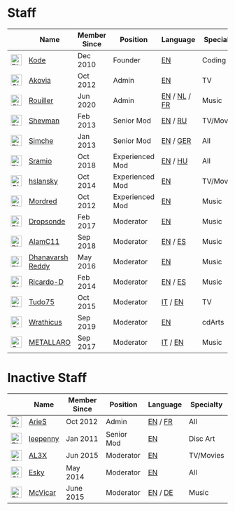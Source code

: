 # __Staff__
||Name|Member Since|Position|Language|Specialty|Mod Actions|
|--------|----|------------|---------|--------|--------------------|---------------|
|<img src="https://fanart.tv/wp-content/uploads/2021/12/photoshop-logo2.png" width="25" height="25" class="graph-pkg" class="graph-pkg" title="Photoshop"/>|<a href="https://fanart.tv/members/kode/">Kode</a>|Dec 2010|Founder|<a href="https://en.wikipedia.org/wiki/English_language" target="_blank" class="staff-lang" rel="noopener noreferrer">EN</a>|Coding|<a href="https://fanart.tv/mod-actions/?id=2" target="_blank" class="staff-actions">Actions</a>|
|<img src="https://fanart.tv/wp-content/uploads/2021/12/gimp-logo2.png" width="25" height="25" class="graph-pkg" title="Gimp"/>|<a href="https://fanart.tv/members/akovia/">Akovia</a>|Oct 2012|Admin|<a href="https://en.wikipedia.org/wiki/English_language" target="_blank" class="staff-lang" rel="noopener noreferrer">EN</a>|TV|<a href="https://fanart.tv/mod-actions/?id=2943" target="_blank" class="staff-actions">Actions</a>|
|<img src="https://fanart.tv/wp-content/uploads/2021/12/gimp-logo2.png" width="25" height="25" class="graph-pkg" title="Gimp"/>|<a href="https://fanart.tv/members/rouiller/">Rouiller</a>|Jun 2020|Admin|<a href="https://en.wikipedia.org/wiki/English_language" target="_blank" rel="noopener noreferrer">EN</a> / <a href="https://en.wikipedia.org/wiki/Dutch_language" target="_blank" rel="noopener noreferrer">NL</a> / <a href="https://en.wikipedia.org/wiki/French_language" target="_blank" class="staff-lang" rel="noopener noreferrer">FR</a>|Music|<a href="https://fanart.tv/mod-actions/?id=320532" target="_blank" class="staff-actions">Actions</a>|
|<img src="https://fanart.tv/wp-content/uploads/2021/12/photoshop-logo2.png" width="25" height="25" class="graph-pkg" title="Photoshop"/>|<a href="https://fanart.tv/members/shevman/">Shevman</a>|Feb 2013|Senior Mod|<a href="https://en.wikipedia.org/wiki/English_language" target="_blank" rel="noopener noreferrer">EN</a> / <a href="https://en.wikipedia.org/wiki/Russian_language" target="_blank" class="staff-lang" rel="noopener noreferrer">RU</a>|TV/Movies|<a href="https://fanart.tv/mod-actions/?id=4113" target="_blank" class="staff-actions">Actions</a>|
|<img src="https://fanart.tv/wp-content/uploads/2021/12/photoshop-logo2.png" width="25" height="25" class="graph-pkg" class="graph-logo" title="Photoshop"/>|<a href="https://fanart.tv/members/Simche/">Simche</a>|Jan 2013|Senior Mod|<a href="https://en.wikipedia.org/wiki/English_language" target="_blank" rel="noopener noreferrer">EN</a> / <a href="https://en.wikipedia.org/wiki/German_language" target="_blank" class="staff-lang" rel="noopener noreferrer">GER</a>|All|<a href="https://fanart.tv/mod-actions/?id=2" target="_blank" class="staff-actions">Actions</a>|
|<img src="https://fanart.tv/wp-content/uploads/2021/12/photoshop-logo2.png" width="25" height="25" class="graph-pkg" title="Photoshop"/>|<a href="https://fanart.tv/members/sramio/">Sramio</a>|Oct 2018|Experienced Mod|<a href="https://en.wikipedia.org/wiki/English_language" target="_blank" rel="noopener noreferrer">EN</a> / <a href="https://en.wikipedia.org/wiki/Hungarian_language" target="_blank" class="staff-lang" rel="noopener noreferrer">HU</a>|All|<a href="https://fanart.tv/mod-actions/?id=144239" target="_blank" class="staff-actions">Actions</a>|
|<img src="https://fanart.tv/wp-content/uploads/2021/12/gimp-logo2.png" width="25" height="25" class="graph-pkg" title="Gimp"/>|<a href="https://fanart.tv/members/hslansky/">hslansky</a>|Oct 2014|Experienced Mod|<a href="https://en.wikipedia.org/wiki/English_language" target="_blank" class="staff-lang" rel="noopener noreferrer">EN</a>|TV/Movies|<a href="https://fanart.tv/mod-actions/?id=15561" target="_blank" class="staff-actions">Actions</a>|
|<img src="https://fanart.tv/wp-content/uploads/2021/12/photoshop-logo2.png" width="25" height="25" class="graph-pkg" title="Photoshop"/>|<a href="https://fanart.tv/members/mordred/">Mordred</a>|Oct 2012|Experienced Mod|<a href="https://en.wikipedia.org/wiki/English_language" target="_blank" class="staff-lang" rel="noopener noreferrer">EN</a>|Music|<a href="https://fanart.tv/mod-actions/?id=2936" target="_blank" class="staff-actions">Actions</a>|
|<img src="https://fanart.tv/wp-content/uploads/2021/12/photoshop-logo2.png" width="25" height="25" class="graph-pkg" title="Photoshop"/>|<a href="https://fanart.tv/members/dropsonde/">Dropsonde</a>|Feb 2017|Moderator|<a href="https://en.wikipedia.org/wiki/English_language" target="_blank" class="staff-lang" rel="noopener noreferrer">EN</a>|Music|<a href="https://fanart.tv/mod-actions/?id=54553" target="_blank" class="staff-actions">Actions</a>|
|<img src="https://fanart.tv/wp-content/uploads/2021/12/photoshop-logo2.png" width="25" height="25" class="graph-pkg" title="Photoshop"/>|<a href="https://fanart.tv/members/alamc11/">AlamC11</a>|Sep 2018|Moderator|<a href="https://en.wikipedia.org/wiki/English_language" target="_blank" rel="noopener noreferrer">EN</a> / <a href="https://en.wikipedia.org/wiki/Spanish_language" target="_blank" class="staff-lang" rel="noopener noreferrer">ES</a>|Music|<a href="https://fanart.tv/mod-actions/?id=137880" target="_blank" class="staff-actions">Actions</a>|
|<img src="https://fanart.tv/wp-content/uploads/2021/12/photoshop-logo2.png" width="25" height="25" class="graph-pkg" title="Photoshop"/>|<a href="https://fanart.tv/members/dhanavarsh-reddy/">Dhanavarsh Reddy</a>|May 2016|Moderator|<a href="https://en.wikipedia.org/wiki/English_language" target="_blank" class="staff-lang" rel="noopener noreferrer">EN</a>|Music|<a href="https://fanart.tv/mod-actions/?id=37063" target="_blank" class="staff-actions">Actions</a>|
|<img src="https://fanart.tv/wp-content/uploads/2021/12/photoshop-logo2.png" width="25" height="25" class="graph-pkg" title="Photoshop"/>|<a href="https://fanart.tv/members/Ricardo-D/">Ricardo-D</a>|Feb 2014|Moderator|<a href="https://en.wikipedia.org/wiki/English_language" target="_blank" rel="noopener noreferrer">EN</a> / <a href="https://en.wikipedia.org/wiki/Spanish_language" target="_blank" class="staff-lang" rel="noopener noreferrer">ES</a>|Music|<a href="https://fanart.tv/mod-actions/?id=10253" target="_blank" class="staff-actions">Actions</a>|
|<img src="https://fanart.tv/wp-content/uploads/2021/12/photoshop-logo2.png" width="25" height="25" class="graph-pkg" title="Photoshop"/>|<a href="https://fanart.tv/members/tudo75/profile/">Tudo75</a>|Oct 2015|Moderator|<a href="https://en.wikipedia.org/wiki/Italian_language" target="_blank" rel="noopener noreferrer">IT</a> / <a href="https://en.wikipedia.org/wiki/English_language" target="_blank" class="staff-lang" rel="noopener noreferrer">EN</a>|TV|<a href="https://fanart.tv/mod-actions/?id=26634" target="_blank" class="staff-actions">Actions</a>|
|<img src="https://fanart.tv/wp-content/uploads/2021/12/corel-logo2.png" width="25" height="25" class="graph-pkg" title="Corel"/>|<a href="https://fanart.tv/members/wrathicus/profile/">Wrathicus</a>|Sep 2019|Moderator|<a href="https://en.wikipedia.org/wiki/English_language" target="_blank" class="staff-lang" rel="noopener noreferrer">EN</a>|cdArts|<a href="https://fanart.tv/mod-actions/?id=227741" target="_blank" class="staff-actions">Actions</a>|
|<img src="https://fanart.tv/wp-content/uploads/2021/12/corel-logo2.png" width="25" height="25" class="graph-pkg" title="Corel"/>|<a href="https://fanart.tv/members/urk/profile/">METALLARO</a>|Sep 2017|Moderator|<a href="https://en.wikipedia.org/wiki/Italian_language" target="_blank" rel="noopener noreferrer">IT</a> / <a href="https://en.wikipedia.org/wiki/English_language" target="_blank" class="staff-lang" rel="noopener noreferrer">EN</a>|Music|<a href="https://fanart.tv/mod-actions/?id=89042" target="_blank" class="staff-actions">Actions</a>|



# __Inactive Staff__
||Name|Member Since|Position|Language|Specialty|
|--------|----|------------|---------|--------|--------------------|
|<img src="https://fanart.tv/wp-content/uploads/2021/12/photoshop-logo2.png" width="25" height="25" class="graph-pkg" class="graph-logo" title="Photoshop"/>|<a href="https://fanart.tv/members/aries/">ArieS</a>|Oct 2012|Admin|<a href="https://en.wikipedia.org/wiki/English_language" target="_blank" rel="noopener noreferrer">EN</a> / <a href="https://en.wikipedia.org/wiki/French_language" target="_blank" class="staff-lang" rel="noopener noreferrer">FR</a>|All|<a href="https://fanart.tv/mod-actions/?id=2" target="_blank" class="staff-actions">Actions</a>|
|<img src="https://fanart.tv/wp-content/uploads/2021/12/photoshop-logo2.png" width="25" height="25" class="graph-pkg" class="graph-logo" title="Photoshop"/>|<a href="https://fanart.tv/members/leepenny/">leepenny</a>|Jan 2011|Senior Mod|<a href="https://en.wikipedia.org/wiki/English_language" target="_blank" class="staff-lang" rel="noopener noreferrer">EN</a>|Disc Art|<a href="https://fanart.tv/mod-actions/?id=2" target="_blank" class="staff-actions">Actions</a>|
|<img src="https://fanart.tv/wp-content/uploads/2021/12/photoshop-logo2.png" width="25" height="25" class="graph-pkg" class="graph-logo" title="Photoshop"/>|<a href="https://fanart.tv/members/defoam/">AL3X</a>|Jun 2015|Moderator|<a href="https://en.wikipedia.org/wiki/English_language" target="_blank" class="staff-lang" rel="noopener noreferrer">EN</a>|TV/Movies|<a href="https://fanart.tv/mod-actions/?id=2" target="_blank" class="staff-actions">Actions</a>|
|<img src="https://fanart.tv/wp-content/uploads/2021/12/gimp-logo2.png" width="25" height="25" class="graph-pkg" class="graph-logo" title="Gimp"/>|<a href="https://fanart.tv/members/esky/">Esky</a>|May 2014|Moderator|<a href="https://en.wikipedia.org/wiki/English_language" target="_blank" class="staff-lang" rel="noopener noreferrer">EN</a>|All|<a href="https://fanart.tv/mod-actions/?id=2" target="_blank" class="staff-actions">Actions</a>|
|<img src="https://fanart.tv/wp-content/uploads/2021/12/photoshop-logo2.png" width="25" height="25" class="graph-pkg" class="graph-logo" title="Photoshop"/>|<a href="https://fanart.tv/members/McVicar/">McVicar</a>|June 2015|Moderator|<a href="https://en.wikipedia.org/wiki/English_language" target="_blank" rel="noopener noreferrer">EN</a> / <a href="https://en.wikipedia.org/wiki/German_language" target="_blank" class="staff-lang" rel="noopener noreferrer">DE</a>|Music|<a href="https://fanart.tv/mod-actions/?id=2" target="_blank" class="staff-actions">Actions</a>|

